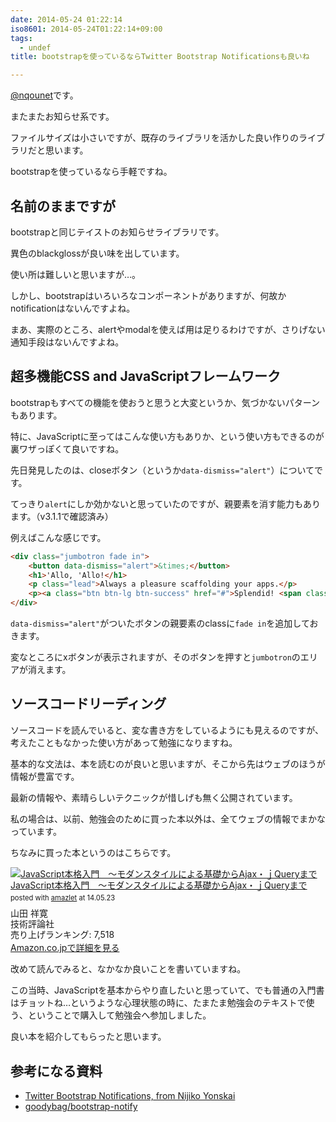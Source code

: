 ```yaml
---
date: 2014-05-24 01:22:14
iso8601: 2014-05-24T01:22:14+09:00
tags:
  - undef
title: bootstrapを使っているならTwitter Bootstrap Notificationsも良いね

---
```


<p><a href="https://twitter.com/nqounet">@nqounet</a>です。</p>

<p>またまたお知らせ系です。</p>

<p>ファイルサイズは小さいですが、既存のライブラリを活かした良い作りのライブラリだと思います。</p>

<p>bootstrapを使っているなら手軽ですね。</p>



<h2>名前のままですが</h2>

<p>bootstrapと同じテイストのお知らせライブラリです。</p>

<p>異色のblackglossが良い味を出しています。</p>

<p>使い所は難しいと思いますが…。</p>

<p>しかし、bootstrapはいろいろなコンポーネントがありますが、何故かnotificationはないんですよね。</p>

<p>まあ、実際のところ、alertやmodalを使えば用は足りるわけですが、さりげない通知手段はないんですよね。</p>

<h2>超多機能CSS and JavaScriptフレームワーク</h2>

<p>bootstrapもすべての機能を使おうと思うと大変というか、気づかないパターンもあります。</p>

<p>特に、JavaScriptに至ってはこんな使い方もありか、という使い方もできるのが裏ワザっぽくて良いですね。</p>

<p>先日発見したのは、closeボタン（というか<code>data-dismiss="alert"</code>）についてです。</p>

<p>てっきり<code>alert</code>にしか効かないと思っていたのですが、親要素を消す能力もあります。（v3.1.1で確認済み）</p>

<p>例えばこんな感じです。</p>

```html
<div class="jumbotron fade in">
    <button data-dismiss="alert">&times;</button>
    <h1>'Allo, 'Allo!</h1>
    <p class="lead">Always a pleasure scaffolding your apps.</p>
    <p><a class="btn btn-lg btn-success" href="#">Splendid! <span class="glyphicon glyphicon-ok"></span></a></p>
</div>
```

<p><code>data-dismiss="alert"</code>がついたボタンの親要素のclassに<code>fade in</code>を追加しておきます。</p>

<p>変なところにxボタンが表示されますが、そのボタンを押すと<code>jumbotron</code>のエリアが消えます。</p>

<h2>ソースコードリーディング</h2>

<p>ソースコードを読んでいると、変な書き方をしているようにも見えるのですが、考えたこともなかった使い方があって勉強になりますね。</p>

<p>基本的な文法は、本を読むのが良いと思いますが、そこから先はウェブのほうが情報が豊富です。</p>

<p>最新の情報や、素晴らしいテクニックが惜しげも無く公開されています。</p>

<p>私の場合は、以前、勉強会のために買った本以外は、全てウェブの情報でまかなっています。</p>

<p>ちなみに買った本というのはこちらです。</p>

<div class="amazlet-box" style="margin-bottom:0px;"><div class="amazlet-image" style="float:left;margin:0px 12px 1px 0px;"><a href="http://www.amazon.co.jp/exec/obidos/ASIN/4774144665/nqounet-22/ref=nosim/" name="amazletlink"><img src="http://ecx.images-amazon.com/images/I/512wo9i9iSL._SL160_.jpg" alt="JavaScript本格入門　～モダンスタイルによる基礎からAjax・ｊQueryまで" style="border: none;" /></a></div><div class="amazlet-info" style="line-height:120%; margin-bottom: 10px"><div class="amazlet-name" style="margin-bottom:10px;line-height:120%"><a href="http://www.amazon.co.jp/exec/obidos/ASIN/4774144665/nqounet-22/ref=nosim/" name="amazletlink">JavaScript本格入門　～モダンスタイルによる基礎からAjax・ｊQueryまで</a><div class="amazlet-powered-date" style="font-size:80%;margin-top:5px;line-height:120%">posted with <a href="http://www.amazlet.com/" title="amazlet">amazlet</a> at 14.05.23</div></div><div class="amazlet-detail">山田 祥寛 <br />技術評論社 <br />売り上げランキング: 7,518<br /></div><div class="amazlet-sub-info" style="float: left;"><div class="amazlet-link" style="margin-top: 5px"><a href="http://www.amazon.co.jp/exec/obidos/ASIN/4774144665/nqounet-22/ref=nosim/" name="amazletlink">Amazon.co.jpで詳細を見る</a></div></div></div><div class="amazlet-footer" style="clear: left"></div></div>

<p>改めて読んでみると、なかなか良いことを書いていますね。</p>

<p>この当時、JavaScriptを基本からやり直したいと思っていて、でも普通の入門書はチョットね…というような心理状態の時に、たまたま勉強会のテキストで使う、ということで購入して勉強会へ参加しました。</p>

<p>良い本を紹介してもらったと思います。</p>

<h2>参考になる資料</h2>

<ul>
<li><a href="http://goodybag.github.io/bootstrap-notify/">Twitter Bootstrap Notifications, from Nijiko Yonskai</a></li>
<li><a href="https://github.com/goodybag/bootstrap-notify">goodybag/bootstrap-notify</a></li>
</ul>
    	